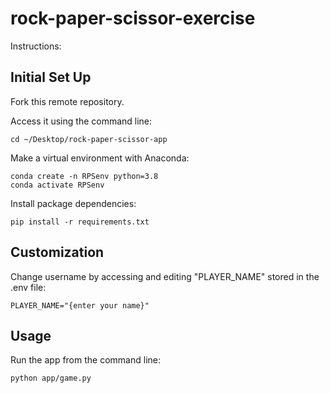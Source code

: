 # rock-paper-scissor-exercise

Instructions: 

## Initial Set Up
Fork this remote repository. 

Access it using the command line: 
```
cd ~/Desktop/rock-paper-scissor-app
```

Make a virtual environment with Anaconda: 
```
conda create -n RPSenv python=3.8
conda activate RPSenv
```

Install package dependencies: 
```
pip install -r requirements.txt
```

## Customization 

Change username by accessing and editing "PLAYER_NAME" stored in the .env file: 
```
PLAYER_NAME="{enter your name}"
```

## Usage

Run the app from the command line: 
```
python app/game.py
```
